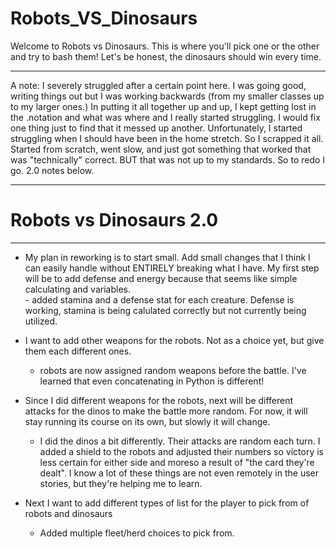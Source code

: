 # Robots_VS_Dinosaurs

Welcome to Robots vs Dinosaurs.  This is where you'll pick one or the other and try to bash them!  Let's be honest, the dinosaurs should win every time.  


***
 
 A note:
    I severely struggled after a certain point here.  I was going good, writing things out but I was working backwards (from my smaller classes up to my larger ones.)  In putting it all together up and up, I kept getting lost in the .notation and what was where and I really started struggling.  I would fix one thing just to find that it messed up another.  Unfortunately, I started struggling when I should have been in the home stretch.  So I scrapped it all.  Started from scratch, went slow, and just got something that worked that was "technically" correct.  BUT that was not up to my standards.  So to redo I go.  2.0 notes below.

***

# Robots vs Dinosaurs 2.0

***

- My plan in reworking is to start small.  Add small changes that I think I can easily handle without ENTIRELY breaking what I have.  My first step will be to add defense and energy because that seems like simple calculating and variables.  
      - added stamina and a defense stat for each creature.  Defense is working, stamina is being calulated correctly but not currently being utilized.

- I want to add other weapons for the robots.  Not as a choice yet, but give them each different ones.   
   - robots are now assigned random weapons before the battle.  I've learned that even concatenating in Python is different!  

- Since I did different weapons for the robots, next will be different attacks for the dinos to make the battle more random.  For now, it will stay running its course on its own, but slowly it will change.  
   - I did the dinos a bit differently.  Their attacks are random each turn.  I added a shield to the robots and adjusted their numbers so victory is less certain for either side and moreso a result of "the card they're dealt".  I know a lot of these things are not even remotely in the user stories, but they're helping me to learn.

- Next I want to add different types of list for the player to pick from of robots and dinosaurs
   - Added multiple fleet/herd choices to pick from.  